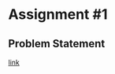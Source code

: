 # Assignment #1

## Problem Statement

[link](https://drive.google.com/file/d/14-vNYNZQpRmtSTDgRj1RByPQnk9zST_3/view?usp=sharing)
